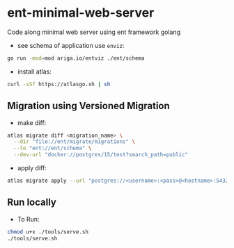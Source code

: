 # ent-minimal-web-server

 Code along minimal web server using ent framework golang

- see schema of application use `enviz`:

```bash
go run -mod=mod ariga.io/entviz ./ent/schema
```

- install atlas:

```bash
curl -sSf https://atlasgo.sh | sh
```

## Migration using Versioned Migration

- make diff:

```bash
atlas migrate diff <migration_name> \
  --dir "file://ent/migrate/migrations" \
  --to "ent://ent/schema" \
  --dev-url "docker://postgres/15/test?search_path=public"
```

- apply diff:

```bash
atlas migrate apply --url "postgres://<username>:<pass>@<hostname>:5432/<db_name>?search_path=public&sslmode=disable" --dir "file://ent/migrate/migrations"  
```

## Run locally

- To Run:

```bash
chmod u+x ./tools/serve.sh
./tools/serve.sh
```
